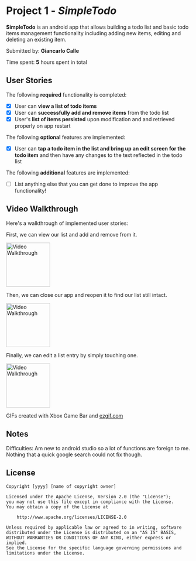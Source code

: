 # Project 1 - *SimpleTodo*

**SimpleTodo** is an android app that allows building a todo list and basic todo items management functionality including adding new items, editing and deleting an existing item.

Submitted by: **Giancarlo Calle**

Time spent: **5** hours spent in total

## User Stories

The following **required** functionality is completed:

* [x] User can **view a list of todo items**
* [x] User can **successfully add and remove items** from the todo list
* [x] User's **list of items persisted** upon modification and and retrieved properly on app restart

The following **optional** features are implemented:

* [x] User can **tap a todo item in the list and bring up an edit screen for the todo item** and then have any changes to the text reflected in the todo list

The following **additional** features are implemented:

* [ ] List anything else that you can get done to improve the app functionality!

## Video Walkthrough

Here's a walkthrough of implemented user stories:

First, we can view our list and add and remove from it.

<img src='https://i.imgur.com/hgMC3wA.gif' title='simpleTodo_addRemove' width='120px' height=auto alt='Video Walkthrough' />

Then, we can close our app and reopen it to find our list still intact.

<img src='https://i.imgur.com/N3uul5b.mp4' title='simpleTodo_persistence' width='120px' height=auto alt='Video Walkthrough' />

Finally, we can edit a list entry by simply touching one. 

<img src='https://i.imgur.com/bP728TF.gif' title='simpleTodo_edit' width='120px' height=auto alt='Video Walkthrough' />

GIFs created with Xbox Game Bar and [ezgif.com](https://ezgif.com/video-to-gif)

## Notes

Difficulties:
Am new to android studio so a lot of functions are foreign to me. Nothing that a quick google search could not fix though.

## License

    Copyright [yyyy] [name of copyright owner]

    Licensed under the Apache License, Version 2.0 (the "License");
    you may not use this file except in compliance with the License.
    You may obtain a copy of the License at

        http://www.apache.org/licenses/LICENSE-2.0

    Unless required by applicable law or agreed to in writing, software
    distributed under the License is distributed on an "AS IS" BASIS,
    WITHOUT WARRANTIES OR CONDITIONS OF ANY KIND, either express or implied.
    See the License for the specific language governing permissions and
    limitations under the License.
